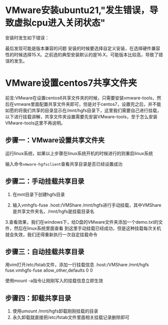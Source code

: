 # VMware安装ubuntu21,"发生错误，导致虚拟cpu进入关闭状态"
安装时发生如下错误：



最后发现可能是版本兼容的问题
安装的时候要选择自定义安装，在选择硬件兼容性的时候选择15.X。之前选的典型安装默认的是16.X，可能版本比较高，导致了错误的发生。










# VMware设置centos7共享文件夹
前言:VMware在设置centos6共享文件夹的时候，只需要安装vmware-tools，然后在vmware里面配置共享文件夹即可，但是对于centos7，设置完之后，并不能如愿的将我们共享的目录显示在/mnt/hgfs目录下，这里我们需要自己进行挂载，以下进行挂载讲解，共享文件夹设置需要先安装VMware-tools，至于怎么安装VMware-tools这里不再说明。


## 步骤一：VMware设置共享文件夹

运行linux系统，如果以上步骤在linux系统开机的时候进行的则重启linux系统


输入命令`vmware-hgfsclient`查看共享目录是否已经设置成功



## 步骤二：手动挂载共享目录
1. 在mnt目录下创建hgfs目录

2. 输入vmhgfs-fuse .host:/VMShare /mnt/hgfs进行手动挂载，其中VMShare是共享文件夹名，/mnt/hgfs是挂载目录名

3.查看效果，我们在windows下，给D盘的VMware文件夹添加一个demo.txt的文件，然后在linux系统里面查看
到这里手动挂载已经成功，但是这种挂载每次关机就会失效，我们还得重新执行一次自定挂载命令


## 步骤三：自动挂载共享目录
用vim打开/etc/fstab文件，添加一行挂载信息
.host:/VMShare /mnt/hgfs fuse.vmhgfs-fuse allow_other,defaults 0 0

使用mount -a指令让刚刚写入的挂载信息立即生效


## 步骤四：卸载共享目录
1. 使用umount /mnt/hgfs卸载刚刚挂载的目录
2. 永久卸载就直接把/etc/fstab文件里面相关挂载记录删除即可

